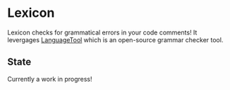# Lexicon 

Lexicon checks for grammatical errors in your code comments! It levergages
[LanguageTool](https://github.com/languagetool-org/languagetool) which is an
open-source grammar checker tool.

## State

Currently a work in progress!


